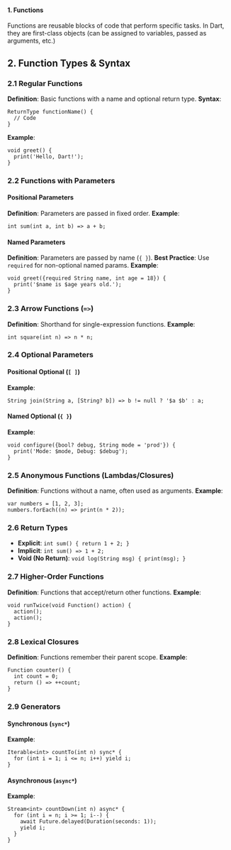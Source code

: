 #### **1. Functions**

Functions are reusable blocks of code that perform specific tasks. In Dart, they are first-class objects (can be assigned to variables, passed as arguments, etc.)

## **2. Function Types & Syntax**

### **2.1 Regular Functions**

**Definition**: Basic functions with a name and optional return type.
**Syntax**:

```
ReturnType functionName() {
  // Code
}
```

**Example**:

```
void greet() {
  print('Hello, Dart!');
}
```

### **2.2 Functions with Parameters**

#### **Positional Parameters**

**Definition**: Parameters are passed in fixed order.
**Example**:

```
int sum(int a, int b) => a + b;
```

#### **Named Parameters**

**Definition**: Parameters are passed by name (`{ }`).
**Best Practice**: Use `required` for non-optional named params.
**Example**:

```
void greet({required String name, int age = 18}) {
  print('$name is $age years old.');
}
```

### **2.3 Arrow Functions (`=>`)**

**Definition**: Shorthand for single-expression functions.
**Example**:

```
int square(int n) => n * n;
```

### **2.4 Optional Parameters**

#### **Positional Optional (`[ ]`)**

**Example**:

```
String join(String a, [String? b]) => b != null ? '$a $b' : a;
```

#### **Named Optional (`{ }`)**

**Example**:


```
void configure({bool? debug, String mode = 'prod'}) {
  print('Mode: $mode, Debug: $debug');
}
```

### **2.5 Anonymous Functions (Lambdas/Closures)**

**Definition**: Functions without a name, often used as arguments.
**Example**:


```
var numbers = [1, 2, 3];
numbers.forEach((n) => print(n * 2));
```

### **2.6 Return Types**

* **Explicit**: `int sum() { return 1 + 2; }`
* **Implicit**: `int sum() => 1 + 2;`
* **Void (No Return)**: `void log(String msg) { print(msg); }`

### **2.7 Higher-Order Functions**

**Definition**: Functions that accept/return other functions.
**Example**:

```
void runTwice(void Function() action) {
  action();
  action();
}
```

### **2.8 Lexical Closures**

**Definition**: Functions remember their parent scope.
**Example**:

```
Function counter() {
  int count = 0;
  return () => ++count;
}
```

### **2.9 Generators**

#### **Synchronous (`sync*`)**

**Example**:


```
Iterable<int> countTo(int n) sync* {
  for (int i = 1; i <= n; i++) yield i;
}
```

#### **Asynchronous (`async*`)**

**Example**:

```
Stream<int> countDown(int n) async* {
  for (int i = n; i >= 1; i--) {
    await Future.delayed(Duration(seconds: 1));
    yield i;
  }
}
```
